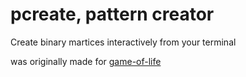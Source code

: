 # pcreate, pattern creator
Create binary martices interactively from your terminal

was originally made for [game-of-life](https://github.com/flexflower/game-of-life)
